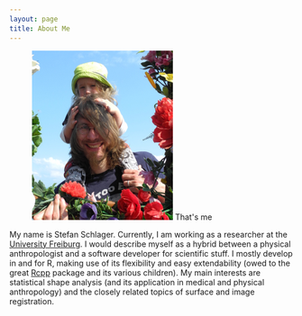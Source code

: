 ```yaml
---
layout: page
title: About Me
---
```

<figure class="left" >
   <img rel="zoom" src="/resources/images/Me.JPG" alt="Me" width="250" >
  <figcaption">That's me</figcaption>
</figure> 

My name is Stefan Schlager. Currently, I am working as a researcher at the [University Freiburg](http://www.uniklinik-freiburg.de/anthropologie/forschung/angewandte-anthropologie/geometric-morphometrics-and-shape-analysis.html). I would describe myself as a hybrid between a physical anthropologist and a software developer for scientific stuff. I mostly develop in and for R, making use of its flexibility and easy extendability (owed to the great [Rcpp](http://cran.r-project.org/web/packages/Rcpp/) package and its various children).
My main interests are statistical shape analysis (and its application in medical and physical anthropology) and the closely related topics of surface and image registration.

